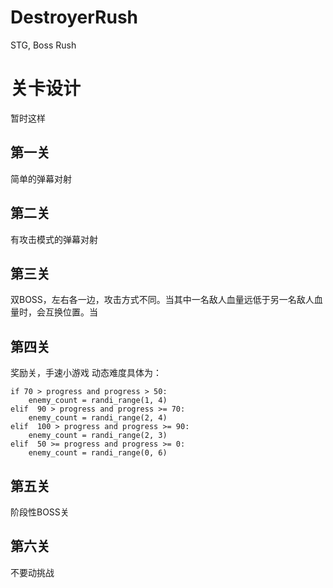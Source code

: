 # DestroyerRush
 STG, Boss Rush

# 关卡设计
 暂时这样
## 第一关
 简单的弹幕对射
## 第二关
 有攻击模式的弹幕对射
## 第三关
 双BOSS，左右各一边，攻击方式不同。当其中一名敌人血量远低于另一名敌人血量时，会互换位置。当
## 第四关
 奖励关，手速小游戏
 动态难度具体为：

	if 70 > progress and progress > 50:
		enemy_count = randi_range(1, 4)
	elif  90 > progress and progress >= 70:
		enemy_count = randi_range(2, 4)
	elif  100 > progress and progress >= 90:
		enemy_count = randi_range(2, 3)
	elif  50 >= progress and progress >= 0:
		enemy_count = randi_range(0, 6)
## 第五关
 阶段性BOSS关
## 第六关
 不要动挑战
